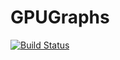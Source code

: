# GPUGraphs

[![Build Status](https://github.com/AntoineBut/GPUGraphs.jl/actions/workflows/CI.yml/badge.svg?branch=main)](https://github.com/AntoineBut/GPUGraphs.jl/actions/workflows/CI.yml?query=branch%3Amain)
